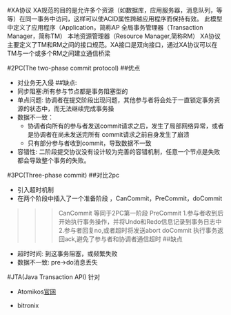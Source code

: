 #XA协议
XA规范的目的是允许多个资源（如数据库，应用服务器，消息队列，等等）在同一事务中访问，这样可以使ACID属性跨越应用程序而保持有效。
此模型中定义了应用程序（Application，简称AP
全局事务管理器（Transaction Manager，简称TM）
本地资源管理器（Resource Manager,简称RM）
XA协议主要定义了TM和RM之间的接口规范。XA接口是双向接口，通过XA协议可以在TM与一个或多个RM之间建立通信桥梁

#2PC(The two-phase commit protocol)
##优点
- 对业务无入侵
##缺点:
 - 同步阻塞:所有参与节点都是事务阻塞型的
 - 单点问题: 协调者在提交阶段出现问题，其他参与者将会处于一直锁定事务资源的状态中，而无法继续完成事务操
 - 数据不一致：
    + 协调者向所有的参与者发送commit请求之后，发生了局部网络异常，或者是协调者在尚未发送完所有 commit请求之前自身发生了崩溃
    + 只有部分参与者收到commit，导致数据不一致
 - 容错性:
     二阶段提交协议没有设计较为完善的容错机制，任意一个节点是失败都会导致整个事务的失败。
        

#3PC(Three-phase commit)
##对比2pc
 - 引入超时机制
 - 在两个阶段中插入了一个准备阶段 ，CanCommit，PreCommit，doCommit
>>>CanCommit 等同于2PC第一阶段
>>>PreCommit 1.参与者收到后开始执行事务操作，并将Undo和Redo信息记录到事务日志中 2.参与者回复no,或者超时将发送abort
>>>doCommit 执行事务返回ack,避免了参与者和协调者通信超时
##缺点
 - 超时时间: 到这事务阻塞，或频繁失败
 - 数据不一致: pre->do消息丢失

#JTA(Java Transaction API) 
针对
- Atomikos[官网][1]
    
- bitronix


[1]:https://www.atomikos.com/